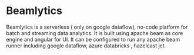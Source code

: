 # Beamlytics

Beamlytics is a serverless ( only on google dataflow), no-code platform for batch and streaming data analytics. 
It is built using apache beam as core engine and angular for UI. 
It can be configured to run any apache beam runner including google dataflow, azure databricks , hazelcast jet.
